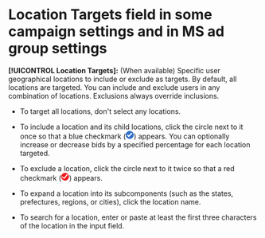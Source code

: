 # Location Targets field in some campaign settings and in MS ad group settings

<!-- MS performance max campaigns, MSA ad groups, Baidu campaigns, YJP campaigns -->

**[!UICONTROL Location Targets]:** (When available) Specific user geographical locations to include or exclude as targets. By default, all locations are targeted. You can include and exclude users in any combination of locations. Exclusions always override inclusions.

* To target all locations, don't select any locations.

* To include a location and its child locations, click the circle next to it once so that a blue checkmark (![Include](/help/search-social-commerce/assets/include.png "Include")) appears. You can optionally increase or decrease bids by a specified percentage for each location targeted.

* To exclude a location, click the circle next to it twice so that a red checkmark (![Exclude](/help/search-social-commerce/assets/exclude.png "Exclude")) appears.

* To expand a location into its subcomponents (such as the states, prefectures, regions, or cities), click the location name.

* To search for a location, enter or paste at least the first three characters of the location in the input field.
